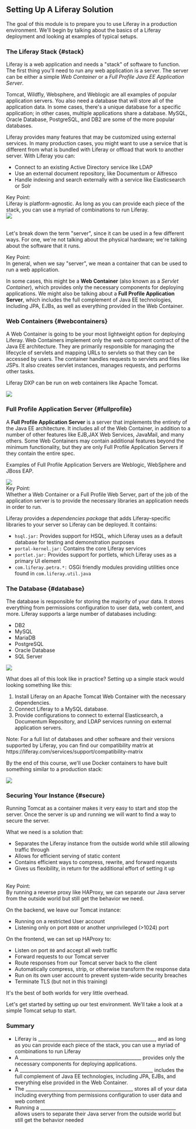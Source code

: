 ## Setting Up A Liferay Solution

The goal of this module is to prepare you to use Liferay in a production environment. We'll begin by talking about the basics of a Liferay deployment and looking at examples of typical setups.

### The Liferay Stack {#stack}

Liferay is a web application and needs a "stack" of software to function. The first thing you'll need to run any web application is a server. The server can be either a simple _Web Container_ or a _Full Profile Java EE Application Server_.

Tomcat, Wildfly, Websphere, and Weblogic are all examples of popular application servers. You also need a database that will store all of the application data. In some cases, there's a unique database for a specific application; in other cases, multiple applications share a database. MySQL, Oracle Database, PostgreSQL, and DB2 are some of the more popular databases.

Liferay provides many features that may be customized using external services. In many production cases, you might want to use a service that is different from what is bundled with Liferay or offload that work to another server. With Liferay you can:

- Connect to an existing Active Directory service like LDAP
- Use an external document repository, like Documentum or Alfresco
- Handle indexing and search externally with a service like Elasticsearch or Solr

<div class="key-point">
	Key Point: <br>
	Liferay is platform-agnostic. As long as you can provide each piece of the stack, you can use a myriad of combinations to run Liferay.
</div>

<img src="../images/liferay-container-portal-stack.png" style="max-width: 42%" />

<br />
<br />

Let's break down the term "server", since it can be used in a few different ways. For one, we're not talking about the physical hardware; we're talking about the software that it runs.

<div class="key-point">
	Key Point: <br>
	In general, when we say "server", we mean a container that can be used to run a web application.
</div>

In some cases, this might be a **Web Container** (also known as a _Servlet Container_), which provides only the necessary components for deploying applications. We might also be talking about a **Full Profile Application Server**, which includes the full complement of Java EE technologies, including JPA, EJBs, as well as everything provided in the Web Container.

### Web Containers {#webcontainers}

A Web Container is going to be your most lightweight option for deploying Liferay. Web Containers implement only the web component contract of the Java EE architecture. They are primarily responsible for managing the lifecycle of servlets and mapping URLs to servlets so that they can be accessed by users. The container handles requests to servlets and files like JSPs. It also creates servlet instances, manages requests, and performs other tasks.

Liferay DXP can be run on web containers like Apache Tomcat.

<img src="../images/liferay-container-web-container.png" style="max-width: 100%" />

### Full Profile Application Server {#fullprofile}

A **Full Profile Application Server** is a server that implements the entirety of the Java EE architecture. It includes all of the Web Container, in addition to a number of other features like EJB,JAX Web Services, JavaMail, and many others. Some Web Containers may contain additional features beyond the minimum functionality, but they are only Full Profile Application Servers if they contain the entire spec.

Examples of Full Profile Application Servers are Weblogic, WebSphere and JBoss EAP.

<img src="../images/liferay-container-EE-web-server.png" style="max-width: 100%" />

<div class="key-point">
	Key Point: <br>
	Whether a Web Container or a Full Profile Web Server, part of the job of the application server is to provide the necessary libraries an application needs in order to run.
</div>

Liferay provides a _dependencies package_ that adds Liferay-specific libraries to your server so Liferay can be deployed. It contains:

- `hsql.jar:` Provides support for HSQL, which Liferay uses as a default database for testing and demonstration purposes
- `portal-kernel.jar:` Contains the core Liferay services
- `portlet.jar:` Provides support for portlets, which Liferay uses as a primary UI element
- `com.liferay.petra.*:` OSGi friendly modules providing utilities once found in `com.liferay.util.java`

### The Database {#database}

The database is responsible for storing the majority of your data. It stores everything from permissions configuration to user data, web content, and more. Liferay supports a large number of databases including:

- DB2
- MySQL
- MariaDB
- PostgreSQL
- Oracle Database
- SQL Server

<img src="../images/database.png" style="max-width:10%" />

What does all of this look like in practice? Setting up a simple stack would looking something like this:

1. Install Liferay on an Apache Tomcat Web Container with the necessary dependencies.
2. Connect Liferay to a MySQL database.
3. Provide configurations to connect to external Elasticsearch, a Documentum Repository, and LDAP services running on external application servers.

<div class="note">
    Note: For a full list of databases and other software and their versions supported by Liferay, you can find our compatibility matrix at https://liferay.com/services/support/compatibility-matrix
</div>

By the end of this course, we'll use Docker containers to have built something similar to a production stack:

<img src="../images/liferay-container-big-picture.png" style="max-height:40%" />

### Securing Your Instance {#secure}

Running Tomcat as a container makes it very easy to start and stop the server. Once the server is up and running we will want to find a way to secure the server.

What we need is a solution that:

- Separates the Liferay instance from the outside world while still allowing traffic through
- Allows for efficient serving of static content
- Contains efficient ways to compress, rewrite, and forward requests
- Gives us flexibility, in return for the additional effort of setting it up

<br />

<div class="key-point">
	Key Point: <br>
	By running a reverse proxy like HAProxy, we can separate our Java server from the outside world but still get the behavior we need.
</div>

On the backend, we leave our Tomcat instance:

- Running on a restricted User account
- Listening only on port `8080` or another unprivileged (>1024) port

On the frontend, we can set up HAProxy to:

- Listen on port `80` and accept all web traffic
- Forward requests to our Tomcat server
- Route responses from our Tomcat server back to the client
- Automatically compress, strip, or otherwise transform the response data
- Run on its own user account to prevent system-wide security breaches
- Terminate TLS (but not in this training)

It's the best of both worlds for very little overhead.

<!--
<div class="trainersguide" style="display:none;">
    Additional talking points, if trainer is familiar with them: Aspects of mod_proxy_http: Forwarding information about the request. Options for encryption of the Apache httpd->tomcat traffic.
</div>
-->


<div class="trainersguide" style="display:none;">
    Additional talking points for summary:

    * remind them of the fatality when running as root (when attacked)
    * Successful attacks don't necessarily mean that Liferay has a security issue. It can be template authors or third party components
    * Instead of fully-featured application server, a loadbalancer or reverse proxy does the same job
</div>

Let's get started by setting up our test environment. We'll take a look at a simple Tomcat setup to start.

<div class="summary"><h3>Summary</h3>

<ul>
	<li>Liferay is __________________________________________________, and as long as you can provide each piece of the stack, you can use a myriad of combinations to run Liferay</li>
	<li>A ____________________________________________________ provides only the necessary components for deploying applications.</li>
	<li>A _________________________________________________________ includes the full complement of Java EE technologies, including JPA, EJBs, and everything else provided in the Web Container.</li>
	<li>The ______________________________________________ stores all of your data including everything from permissions configuration to user data and web content</li>
	<li>Running a __________________________________________________________ allows users to separate their Java server from the outside world but still get the behavior needed</li>
</ul>
</div>
